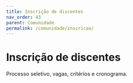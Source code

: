```yaml
---
title: Inscrição de discentes
nav_order: 43
parent: Comunidade
permalink: /comunidade/inscricao/
---
```


# Inscrição de discentes
Processo seletivo, vagas, critérios e cronograma.
